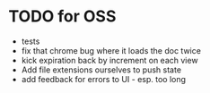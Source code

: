 # TODO for OSS
* tests
* fix that chrome bug where it loads the doc twice
* kick expiration back by increment on each view
* Add file extensions ourselves to push state
* add feedback for errors to UI - esp. too long
